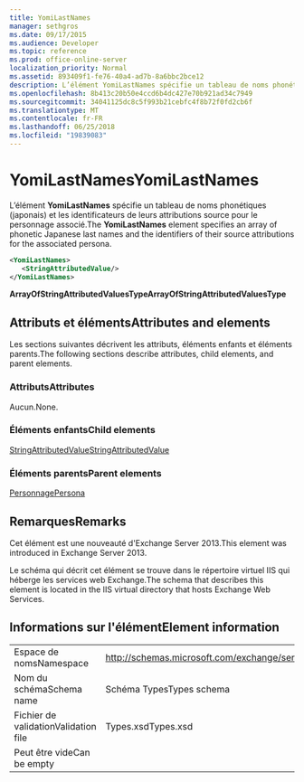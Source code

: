```yaml
---
title: YomiLastNames
manager: sethgros
ms.date: 09/17/2015
ms.audience: Developer
ms.topic: reference
ms.prod: office-online-server
localization_priority: Normal
ms.assetid: 893409f1-fe76-40a4-ad7b-8a6bbc2bce12
description: L’élément YomiLastNames spécifie un tableau de noms phonétiques (japonais) et les identificateurs de leurs attributions source pour le personnage associé.
ms.openlocfilehash: 8b413c20b50e4ccd6b4dc427e70b921ad34c7949
ms.sourcegitcommit: 34041125dc8c5f993b21cebfc4f8b72f0fd2cb6f
ms.translationtype: MT
ms.contentlocale: fr-FR
ms.lasthandoff: 06/25/2018
ms.locfileid: "19839083"
---
```

# <a name="yomilastnames"></a><span data-ttu-id="5a46c-103">YomiLastNames</span><span class="sxs-lookup"><span data-stu-id="5a46c-103">YomiLastNames</span></span>

<span data-ttu-id="5a46c-104">L’élément **YomiLastNames** spécifie un tableau de noms phonétiques (japonais) et les identificateurs de leurs attributions source pour le personnage associé.</span><span class="sxs-lookup"><span data-stu-id="5a46c-104">The **YomiLastNames** element specifies an array of phonetic Japanese last names and the identifiers of their source attributions for the associated persona.</span></span> 
  
```XML
<YomiLastNames>
   <StringAttributedValue/>
</YomiLastNames>
```

 <span data-ttu-id="5a46c-105">**ArrayOfStringAttributedValuesType**</span><span class="sxs-lookup"><span data-stu-id="5a46c-105">**ArrayOfStringAttributedValuesType**</span></span>
## <a name="attributes-and-elements"></a><span data-ttu-id="5a46c-106">Attributs et éléments</span><span class="sxs-lookup"><span data-stu-id="5a46c-106">Attributes and elements</span></span>

<span data-ttu-id="5a46c-107">Les sections suivantes décrivent les attributs, éléments enfants et éléments parents.</span><span class="sxs-lookup"><span data-stu-id="5a46c-107">The following sections describe attributes, child elements, and parent elements.</span></span>
  
### <a name="attributes"></a><span data-ttu-id="5a46c-108">Attributs</span><span class="sxs-lookup"><span data-stu-id="5a46c-108">Attributes</span></span>

<span data-ttu-id="5a46c-109">Aucun.</span><span class="sxs-lookup"><span data-stu-id="5a46c-109">None.</span></span>
  
### <a name="child-elements"></a><span data-ttu-id="5a46c-110">Éléments enfants</span><span class="sxs-lookup"><span data-stu-id="5a46c-110">Child elements</span></span>

[<span data-ttu-id="5a46c-111">StringAttributedValue</span><span class="sxs-lookup"><span data-stu-id="5a46c-111">StringAttributedValue</span></span>](stringattributedvalue.md)
  
### <a name="parent-elements"></a><span data-ttu-id="5a46c-112">Éléments parents</span><span class="sxs-lookup"><span data-stu-id="5a46c-112">Parent elements</span></span>

[<span data-ttu-id="5a46c-113">Personnage</span><span class="sxs-lookup"><span data-stu-id="5a46c-113">Persona</span></span>](persona.md)
  
## <a name="remarks"></a><span data-ttu-id="5a46c-114">Remarques</span><span class="sxs-lookup"><span data-stu-id="5a46c-114">Remarks</span></span>

<span data-ttu-id="5a46c-115">Cet élément est une nouveauté d'Exchange Server 2013.</span><span class="sxs-lookup"><span data-stu-id="5a46c-115">This element was introduced in Exchange Server 2013.</span></span>
  
<span data-ttu-id="5a46c-116">Le schéma qui décrit cet élément se trouve dans le répertoire virtuel IIS qui héberge les services web Exchange.</span><span class="sxs-lookup"><span data-stu-id="5a46c-116">The schema that describes this element is located in the IIS virtual directory that hosts Exchange Web Services.</span></span>
  
## <a name="element-information"></a><span data-ttu-id="5a46c-117">Informations sur l'élément</span><span class="sxs-lookup"><span data-stu-id="5a46c-117">Element information</span></span>

|||
|:-----|:-----|
|<span data-ttu-id="5a46c-118">Espace de noms</span><span class="sxs-lookup"><span data-stu-id="5a46c-118">Namespace</span></span>  <br/> |http://schemas.microsoft.com/exchange/services/2006/types  <br/> |
|<span data-ttu-id="5a46c-119">Nom du schéma</span><span class="sxs-lookup"><span data-stu-id="5a46c-119">Schema name</span></span>  <br/> |<span data-ttu-id="5a46c-120">Schéma Types</span><span class="sxs-lookup"><span data-stu-id="5a46c-120">Types schema</span></span>  <br/> |
|<span data-ttu-id="5a46c-121">Fichier de validation</span><span class="sxs-lookup"><span data-stu-id="5a46c-121">Validation file</span></span>  <br/> |<span data-ttu-id="5a46c-122">Types.xsd</span><span class="sxs-lookup"><span data-stu-id="5a46c-122">Types.xsd</span></span>  <br/> |
|<span data-ttu-id="5a46c-123">Peut être vide</span><span class="sxs-lookup"><span data-stu-id="5a46c-123">Can be empty</span></span>  <br/> ||
   

